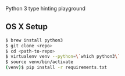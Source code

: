Python 3 type hinting playground

## OS X Setup
```bash
$ brew install python3
$ git clone <repo>
$ cd <path-to-repo>
$ virtualenv venv --python=\`which python3\`
$ source venv/bin/activate
(venv)$ pip install -r requirements.txt
```
